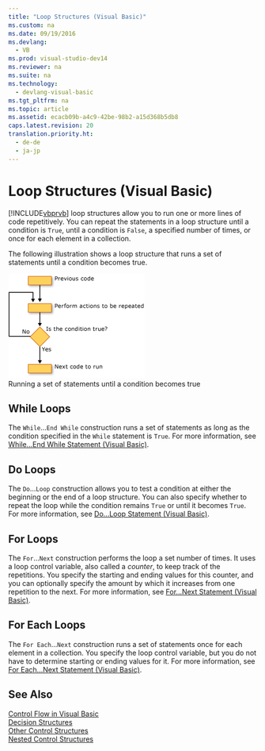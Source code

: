 ```yaml
---
title: "Loop Structures (Visual Basic)"
ms.custom: na
ms.date: 09/19/2016
ms.devlang: 
  - VB
ms.prod: visual-studio-dev14
ms.reviewer: na
ms.suite: na
ms.technology: 
  - devlang-visual-basic
ms.tgt_pltfrm: na
ms.topic: article
ms.assetid: ecacb09b-a4c9-42be-98b2-a15d368b5db8
caps.latest.revision: 20
translation.priority.ht: 
  - de-de
  - ja-jp
---
```

# Loop Structures (Visual Basic)
[!INCLUDE[vbprvb](../vs140/includes/vbprvb_md.md)] loop structures allow you to run one or more lines of code repetitively. You can repeat the statements in a loop structure until a condition is `True`, until a condition is `False`, a specified number of times, or once for each element in a collection.  
  
 The following illustration shows a loop structure that runs a set of statements until a condition becomes true.  
  
 ![Flow chart of a Do...Until loop](../vs140/media/DoUntilLoop.gif "DoUntilLoop")  
Running a set of statements until a condition becomes true  
  
## While Loops  
 The `While`...`End While` construction runs a set of statements as long as the condition specified in the `While` statement is `True`. For more information, see [While...End While Statement (Visual Basic)](../Topic/While...End%20While%20Statement%20\(Visual%20Basic\).md).  
  
## Do Loops  
 The `Do`...`Loop` construction allows you to test a condition at either the beginning or the end of a loop structure. You can also specify whether to repeat the loop while the condition remains `True` or until it becomes `True`. For more information, see [Do...Loop Statement (Visual Basic)](../vs140/Do...Loop-Statement--Visual-Basic-.md).  
  
## For Loops  
 The `For`...`Next` construction performs the loop a set number of times. It uses a loop control variable, also called a *counter*, to keep track of the repetitions. You specify the starting and ending values for this counter, and you can optionally specify the amount by which it increases from one repetition to the next. For more information, see [For...Next Statement (Visual Basic)](../Topic/For...Next%20Statement%20\(Visual%20Basic\).md).  
  
## For Each Loops  
 The `For Each`...`Next` construction runs a set of statements once for each element in a collection. You specify the loop control variable, but you do not have to determine starting or ending values for it. For more information, see [For Each...Next Statement (Visual Basic)](../Topic/For%20Each...Next%20Statement%20\(Visual%20Basic\).md).  
  
## See Also  
 [Control Flow in Visual Basic](../vs140/Control-Flow-in-Visual-Basic.md)   
 [Decision Structures](../vs140/Decision-Structures--Visual-Basic-.md)   
 [Other Control Structures](../vs140/Other-Control-Structures--Visual-Basic-.md)   
 [Nested Control Structures](../vs140/Nested-Control-Structures--Visual-Basic-.md)